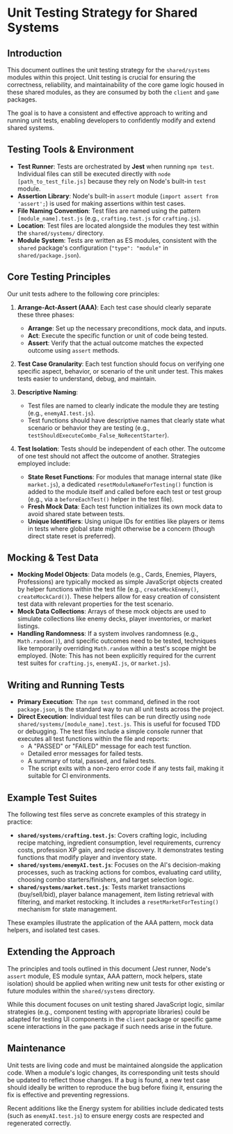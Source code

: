 # Unit Testing Strategy for Shared Systems

## Introduction

This document outlines the unit testing strategy for the `shared/systems` modules within this project. Unit testing is crucial for ensuring the correctness, reliability, and maintainability of the core game logic housed in these shared modules, as they are consumed by both the `client` and `game` packages.

The goal is to have a consistent and effective approach to writing and running unit tests, enabling developers to confidently modify and extend shared systems.

## Testing Tools & Environment

- **Test Runner**: Tests are orchestrated by **Jest** when running `npm test`. Individual files can still be executed directly with `node [path_to_test_file.js]` because they rely on Node's built-in `test` module.
- **Assertion Library**: Node's built-in `assert` module (`import assert from 'assert';`) is used for making assertions within test cases.
- **File Naming Convention**: Test files are named using the pattern `[module_name].test.js` (e.g., `crafting.test.js` for `crafting.js`).
- **Location**: Test files are located alongside the modules they test within the `shared/systems/` directory.
- **Module System**: Tests are written as ES modules, consistent with the `shared` package's configuration (`"type": "module"` in `shared/package.json`).

## Core Testing Principles

Our unit tests adhere to the following core principles:

1.  **Arrange-Act-Assert (AAA)**: Each test case should clearly separate these three phases:

    - **Arrange**: Set up the necessary preconditions, mock data, and inputs.
    - **Act**: Execute the specific function or unit of code being tested.
    - **Assert**: Verify that the actual outcome matches the expected outcome using `assert` methods.

2.  **Test Case Granularity**: Each test function should focus on verifying one specific aspect, behavior, or scenario of the unit under test. This makes tests easier to understand, debug, and maintain.

3.  **Descriptive Naming**:

    - Test files are named to clearly indicate the module they are testing (e.g., `enemyAI.test.js`).
    - Test functions should have descriptive names that clearly state what scenario or behavior they are testing (e.g., `testShouldExecuteCombo_False_NoRecentStarter`).

4.  **Test Isolation**: Tests should be independent of each other. The outcome of one test should not affect the outcome of another. Strategies employed include:
    - **State Reset Functions**: For modules that manage internal state (like `market.js`), a dedicated `resetModuleNameForTesting()` function is added to the module itself and called before each test or test group (e.g., via a `beforeEachTest()` helper in the test file).
    - **Fresh Mock Data**: Each test function initializes its own mock data to avoid shared state between tests.
    - **Unique Identifiers**: Using unique IDs for entities like players or items in tests where global state might otherwise be a concern (though direct state reset is preferred).

## Mocking & Test Data

- **Mocking Model Objects**: Data models (e.g., Cards, Enemies, Players, Professions) are typically mocked as simple JavaScript objects created by helper functions within the test file (e.g., `createMockEnemy()`, `createMockCard()`). These helpers allow for easy creation of consistent test data with relevant properties for the test scenario.
- **Mock Data Collections**: Arrays of these mock objects are used to simulate collections like enemy decks, player inventories, or market listings.
- **Handling Randomness**: If a system involves randomness (e.g., `Math.random()`), and specific outcomes need to be tested, techniques like temporarily overriding `Math.random` within a test's scope might be employed. (Note: This has not been explicitly required for the current test suites for `crafting.js`, `enemyAI.js`, or `market.js`).

## Writing and Running Tests

- **Primary Execution**: The `npm test` command, defined in the root `package.json`, is the standard way to run all unit tests across the project.
- **Direct Execution**: Individual test files can be run directly using `node shared/systems/[module_name].test.js`. This is useful for focused TDD or debugging. The test files include a simple console runner that executes all test functions within the file and reports:
  - A "PASSED" or "FAILED" message for each test function.
  - Detailed error messages for failed tests.
  - A summary of total, passed, and failed tests.
  - The script exits with a non-zero error code if any tests fail, making it suitable for CI environments.

## Example Test Suites

The following test files serve as concrete examples of this strategy in practice:

- **`shared/systems/crafting.test.js`**: Covers crafting logic, including recipe matching, ingredient consumption, level requirements, currency costs, profession XP gain, and recipe discovery. It demonstrates testing functions that modify player and inventory state.
- **`shared/systems/enemyAI.test.js`**: Focuses on the AI's decision-making processes, such as tracking actions for combos, evaluating card utility, choosing combo starters/finishers, and target selection logic.
- **`shared/systems/market.test.js`**: Tests market transactions (buy/sell/bid), player balance management, item listing retrieval with filtering, and market restocking. It includes a `resetMarketForTesting()` mechanism for state management.

These examples illustrate the application of the AAA pattern, mock data helpers, and isolated test cases.

## Extending the Approach

The principles and tools outlined in this document (Jest runner, Node's `assert` module, ES module syntax, AAA pattern, mock helpers, state isolation) should be applied when writing new unit tests for other existing or future modules within the `shared/systems` directory.

While this document focuses on unit testing shared JavaScript logic, similar strategies (e.g., component testing with appropriate libraries) could be adapted for testing UI components in the `client` package or specific game scene interactions in the `game` package if such needs arise in the future.

## Maintenance

Unit tests are living code and must be maintained alongside the application code. When a module's logic changes, its corresponding unit tests should be updated to reflect those changes. If a bug is found, a new test case should ideally be written to reproduce the bug before fixing it, ensuring the fix is effective and preventing regressions.

Recent additions like the Energy system for abilities include dedicated tests (such as `enemyAI.test.js`) to ensure energy costs are respected and regenerated correctly.
